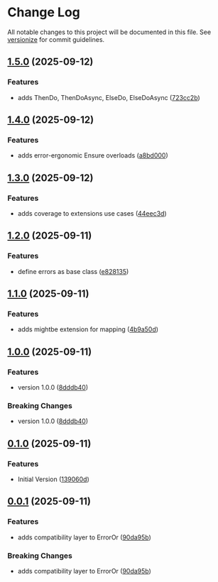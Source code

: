 # Change Log

All notable changes to this project will be documented in this file. See [versionize](https://github.com/versionize/versionize) for commit guidelines.

<a name="1.5.0"></a>
## [1.5.0](https://www.github.com/lucafabbri/Maybe/releases/tag/v1.5.0) (2025-09-12)

### Features

* adds ThenDo, ThenDoAsync, ElseDo, ElseDoAsync ([723cc2b](https://www.github.com/lucafabbri/Maybe/commit/723cc2b360b55e6c6387c1eb70ba5a55de50ff67))

<a name="1.4.0"></a>
## [1.4.0](https://www.github.com/lucafabbri/Maybe/releases/tag/v1.4.0) (2025-09-12)

### Features

* adds error-ergonomic Ensure overloads ([a8bd000](https://www.github.com/lucafabbri/Maybe/commit/a8bd000286c1a2d5c76eb3b604333142473f9f15))

<a name="1.3.0"></a>
## [1.3.0](https://www.github.com/lucafabbri/Maybe/releases/tag/v1.3.0) (2025-09-12)

### Features

* adds coverage to extensions use cases ([44eec3d](https://www.github.com/lucafabbri/Maybe/commit/44eec3d90a4c7f3697a7b1c21d2f42314f45c683))

<a name="1.2.0"></a>
## [1.2.0](https://www.github.com/lucafabbri/Maybe/releases/tag/v1.2.0) (2025-09-11)

### Features

* define errors as base class ([e828135](https://www.github.com/lucafabbri/Maybe/commit/e828135dc75ba7b24643cbe951bec58353124490))

<a name="1.1.0"></a>
## [1.1.0](https://www.github.com/lucafabbri/Maybe/releases/tag/v1.1.0) (2025-09-11)

### Features

* adds mightbe extension for mapping ([4b9a50d](https://www.github.com/lucafabbri/Maybe/commit/4b9a50d7fd1a41ab4554460769b29505a907be90))

<a name="1.0.0"></a>
## [1.0.0](https://www.github.com/lucafabbri/Maybe/releases/tag/v1.0.0) (2025-09-11)

### Features

* version 1.0.0 ([8dddb40](https://www.github.com/lucafabbri/Maybe/commit/8dddb402943b4422adefc281c6a888ac2c573440))

### Breaking Changes

* version 1.0.0 ([8dddb40](https://www.github.com/lucafabbri/Maybe/commit/8dddb402943b4422adefc281c6a888ac2c573440))

<a name="0.1.0"></a>
## [0.1.0](https://www.github.com/lucafabbri/Maybe/releases/tag/v0.1.0) (2025-09-11)

### Features

* Initial Version ([139060d](https://www.github.com/lucafabbri/Maybe/commit/139060d9ec762273c7599ecdfd3772816a661ee4))

<a name="0.0.1"></a>
## [0.0.1](https://www.github.com/lucafabbri/Maybe/releases/tag/v0.0.1) (2025-09-11)

### Features

* adds compatibility layer to ErrorOr ([90da95b](https://www.github.com/lucafabbri/Maybe/commit/90da95b4874f946b20973034d63a89c6bc8e8ec1))

### Breaking Changes

* adds compatibility layer to ErrorOr ([90da95b](https://www.github.com/lucafabbri/Maybe/commit/90da95b4874f946b20973034d63a89c6bc8e8ec1))

